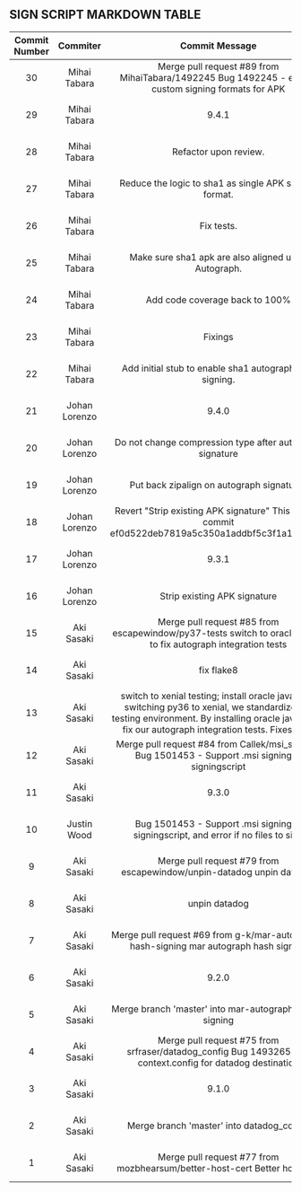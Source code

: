 ## SIGN SCRIPT MARKDOWN TABLE

| Commit Number | Commiter | Commit Message | Commit Url | Date | 
|:---:|:----:|:----------------------------------:|:------:|:----:| 
|30|Mihai Tabara|Merge pull request #89 from MihaiTabara/1492245  Bug 1492245 - enable custom signing formats for APK|[URL](https://github.com/mozilla-releng/signingscript/commit/a940b94333a67ce6abce967deeda86e7d4ce38d0)|2018-11-12 14:10:15 
|29|Mihai Tabara|9.4.1|[URL](https://github.com/mozilla-releng/signingscript/commit/21aac2da61233cd2abb58655cf37f1c2a15e0229)|2018-11-12 14:02:26 
|28|Mihai Tabara|Refactor upon review.|[URL](https://github.com/mozilla-releng/signingscript/commit/2db28969f29cd481fde0f5fb0d07a573cf1377d1)|2018-11-12 13:44:05 
|27|Mihai Tabara|Reduce the logic to sha1 as single APK signing format.|[URL](https://github.com/mozilla-releng/signingscript/commit/a5977042f39b0152c372501256c47969814371cb)|2018-11-12 11:44:10 
|26|Mihai Tabara|Fix tests.|[URL](https://github.com/mozilla-releng/signingscript/commit/bd59a6655fbe7c5be7d495380e1d7fe6483a42b2)|2018-11-09 16:22:02 
|25|Mihai Tabara|Make sure sha1 apk are also aligned upon Autograph.|[URL](https://github.com/mozilla-releng/signingscript/commit/977bcb9202f31e3ebb7360660e04a39deb176348)|2018-11-09 16:14:33 
|24|Mihai Tabara|Add code coverage back to 100%|[URL](https://github.com/mozilla-releng/signingscript/commit/a083a2f88def02adc0c67f6f9f3dfd6e059b99aa)|2018-11-09 16:11:00 
|23|Mihai Tabara|Fixings|[URL](https://github.com/mozilla-releng/signingscript/commit/87d1c1cbea14d8d4d1ec509c0bbfee075f5a1d66)|2018-11-08 16:57:15 
|22|Mihai Tabara|Add initial stub to enable sha1 autograph APK signing.|[URL](https://github.com/mozilla-releng/signingscript/commit/fc5b1f55c91bcafab0915f27679eeeb9a03377f8)|2018-11-08 16:48:28 
|21|Johan Lorenzo|9.4.0|[URL](https://github.com/mozilla-releng/signingscript/commit/47d2a1aa241c37fee1e077b0f8e952b1f10a39ad)|2018-11-05 15:49:11 
|20|Johan Lorenzo|Do not change compression type after autograph signature|[URL](https://github.com/mozilla-releng/signingscript/commit/b2713b5fb7204759c4bc839e58a03856fd87989c)|2018-11-05 15:37:49 
|19|Johan Lorenzo|Put back zipalign on autograph signatures|[URL](https://github.com/mozilla-releng/signingscript/commit/9fb2b6e6c21262a8d7bcfe82d169d830bf8ea31a)|2018-11-05 14:53:07 
|18|Johan Lorenzo|Revert "Strip existing APK signature"  This reverts commit ef0d522deb7819a5c350a1addbf5c3f1a19df4d0.|[URL](https://github.com/mozilla-releng/signingscript/commit/34c640550f2ef5565837e36210a825a352f95eee)|2018-11-05 14:43:45 
|17|Johan Lorenzo|9.3.1|[URL](https://github.com/mozilla-releng/signingscript/commit/235c22a28e4dfe7122201de2e87942d0db5b7eb4)|2018-10-29 10:05:45 
|16|Johan Lorenzo|Strip existing APK signature|[URL](https://github.com/mozilla-releng/signingscript/commit/ef0d522deb7819a5c350a1addbf5c3f1a19df4d0)|2018-10-24 16:17:27 
|15|Aki Sasaki|Merge pull request #85 from escapewindow/py37-tests  switch to oracle java 8 to fix autograph integration tests|[URL](https://github.com/mozilla-releng/signingscript/commit/817fa5d19fd697081de2ea05c5b6308a64c92969)|2018-10-24 17:55:39 
|14|Aki Sasaki|fix flake8|[URL](https://github.com/mozilla-releng/signingscript/commit/005b7761212a2fd1677331e59aabdfa3d51686ee)|2018-10-24 17:47:55 
|13|Aki Sasaki|switch to xenial testing; install oracle java 8  By switching py36 to xenial, we standardize our testing environment. By installing oracle java 8, we fix our autograph integration tests.  Fixes #80.|[URL](https://github.com/mozilla-releng/signingscript/commit/6cf40cc181849b234055edacb76b58859a26a5a7)|2018-10-24 00:50:17 
|12|Aki Sasaki|Merge pull request #84 from Callek/msi_support  Bug 1501453 - Support .msi signing in signingscript|[URL](https://github.com/mozilla-releng/signingscript/commit/2dfd227db34e8b6d1a0a9ed8cd09095aa9875711)|2018-10-24 03:09:19 
|11|Aki Sasaki|9.3.0|[URL](https://github.com/mozilla-releng/signingscript/commit/ca1971db16a8283ea74cd681b9a5fe042f4f5695)|2018-10-24 02:59:06 
|10|Justin Wood|Bug 1501453 - Support .msi signing in signingscript, and error if no files to sign|[URL](https://github.com/mozilla-releng/signingscript/commit/a6468bfcf807231b1c742d5eb1382c31df14d0eb)|2018-10-24 01:38:32 
|9|Aki Sasaki|Merge pull request #79 from escapewindow/unpin-datadog  unpin datadog|[URL](https://github.com/mozilla-releng/signingscript/commit/eb321067005541f3fcdf65e9375aef7f4f20ff5f)|2018-10-09 18:37:18 
|8|Aki Sasaki|unpin datadog|[URL](https://github.com/mozilla-releng/signingscript/commit/8dab856fc07d311d12811407798494f7094c9c0d)|2018-10-09 16:31:57 
|7|Aki Sasaki|Merge pull request #69 from g-k/mar-autograph-hash-signing  mar autograph hash signing|[URL](https://github.com/mozilla-releng/signingscript/commit/30d0626d0db1597932edd193486054675feb91e6)|2018-10-08 19:30:32 
|6|Aki Sasaki|9.2.0|[URL](https://github.com/mozilla-releng/signingscript/commit/40d5b4993eeb26cda9715020499b65a58ea91ba5)|2018-10-08 19:25:46 
|5|Aki Sasaki|Merge branch 'master' into mar-autograph-hash-signing|[URL](https://github.com/mozilla-releng/signingscript/commit/014748b9b9e39eee8d721c21005f540c66b6ec37)|2018-10-08 19:10:40 
|4|Aki Sasaki|Merge pull request #75 from srfraser/datadog_config  Bug 1493265 Use context.config for datadog destination|[URL](https://github.com/mozilla-releng/signingscript/commit/4ee5fd9654b85fca63a00202ea6014f01f231984)|2018-09-27 22:14:06 
|3|Aki Sasaki|9.1.0|[URL](https://github.com/mozilla-releng/signingscript/commit/773da5c5d186a261c590cbc89cd49e5208f847d2)|2018-09-27 22:08:10 
|2|Aki Sasaki|Merge branch 'master' into datadog_config|[URL](https://github.com/mozilla-releng/signingscript/commit/a6dbca533e46b8950d8be26fafd4c42038adfb53)|2018-09-27 22:06:32 
|1|Aki Sasaki|Merge pull request #77 from mozbhearsum/better-host-cert  Better host cert|[URL](https://github.com/mozilla-releng/signingscript/commit/9055a27cf28b0f33d0630ed34d406bb0617da362)|2018-09-26 23:12:27 


